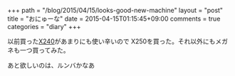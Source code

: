 +++
path = "/blog/2015/04/15/looks-good-new-machine"
layout = "post"
title = "おにゅーな"
date = 2015-04-15T01:15:45+09:00
comments = true
categories = "diary"
+++

以前買った[X240](/blog/2014/08/20/gentoo-install-battle-part-i/)があまりにも使い辛いので
X250を買った。それ以外にもメガネも一つ買ってみた。

あと欲しいのは、ルンバかなあ
